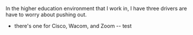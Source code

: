 In the higher education environment that I work in, I have three drivers are have to worry about pushing out.

- there's one for Cisco, Wacom, and Zoom
-- test

